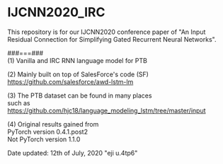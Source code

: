 # IJCNN2020_IRC
This repository is for our IJCNN2020 conference paper of "An Input Residual Connection for Simplifying Gated Recurrent Neural Networks".

###===###</br>
(1)   Vanilla and IRC RNN language model for PTB</br>

(2)   Mainly built on top of SalesForce's code (SF)</br>
      https://github.com/salesforce/awd-lstm-lm</br>

(3)   The PTB dataset can be found in many places</br>
      such as</br>
      https://github.com/hjc18/language_modeling_lstm/tree/master/input</br>

(4)   Original results gained from</br>
      PyTorch version 0.4.1.post2</br>
      Not PyTorch version 1.1.0</br>

Date updated: 12th of July, 2020 "eji u.4tp6"
